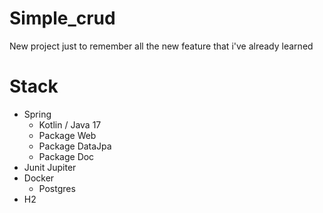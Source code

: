 # Simple_crud
New project just to remember all the new feature that i've already learned


# Stack
- Spring
  - Kotlin / Java 17
  - Package Web
  - Package DataJpa
  - Package Doc
- Junit Jupiter
- Docker
  - Postgres
- H2
